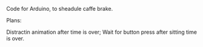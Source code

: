 Code for Arduino, to sheadule caffe brake.

Plans:

Distractin animation after time is over;
Wait for button press after sitting time is over.
